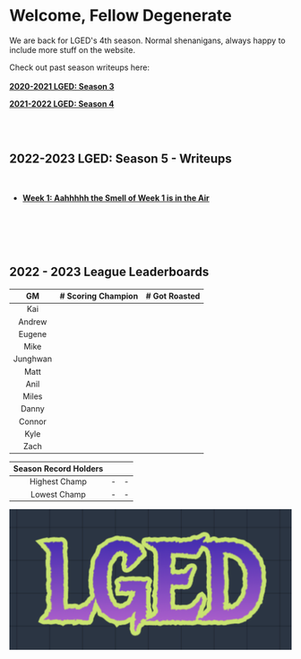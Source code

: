 # Welcome, Fellow Degenerate
We are back for LGED's 4th season. Normal shenanigans, always happy to include more stuff on the website.

Check out past season writeups here:
<br>
<br>
**[2020-2021 LGED: Season 3](./2020_archive_page.md)**

**[2021-2022 LGED: Season 4](./2021_archive_page.md)**

<br>
<br>


## 2022-2023 LGED: Season 5 - Writeups

<br>

 - **[Week 1: Aahhhhh the Smell of Week 1 is in the Air](./2022_writeups/2022_week1_writeup.md)**



 
<br>
<br>
<br>
<br>



## 2022 - 2023 League Leaderboards


|    GM     | # Scoring Champion | # Got Roasted |
|:---------:|:------------------:|:-------------:|
| Kai       |                    |               |
| Andrew    |                    |               |
| Eugene    |                    |               |
| Mike      |                    |               |
| Junghwan  |                    |               |
| Matt      |                    |               |
| Anil      |                    |               |
| Miles     |                    |               |
| Danny     |                    |               |
| Connor    |                    |               |
| Kyle      |                    |               |
| Zach      |                    |               |

|Season Record Holders|||
|:-----------:|:------------------:|:--------------|
|Highest Champ|        -           |       -       |
|Lowest  Champ|        -           |       -       |


![LGED Logo](./media/21-22_lged_logo.png)
